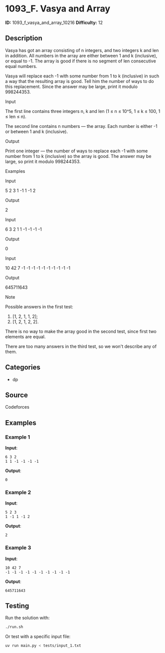# 1093_F. Vasya and Array

**ID:** 1093_f_vasya_and_array_10216
**Difficulty:** 12

## Description

Vasya has got an array consisting of n integers, and two integers k and len in addition. All numbers in the array are either between 1 and k (inclusive), or equal to -1. The array is good if there is no segment of len consecutive equal numbers.

Vasya will replace each -1 with some number from 1 to k (inclusive) in such a way that the resulting array is good. Tell him the number of ways to do this replacement. Since the answer may be large, print it modulo 998244353.

Input

The first line contains three integers n, k and len (1 ≤ n ≤ 10^5, 1 ≤ k ≤ 100, 1 ≤ len ≤ n).

The second line contains n numbers — the array. Each number is either -1 or between 1 and k (inclusive).

Output

Print one integer — the number of ways to replace each -1 with some number from 1 to k (inclusive) so the array is good. The answer may be large, so print it modulo 998244353.

Examples

Input


5 2 3
1 -1 1 -1 2


Output


2


Input


6 3 2
1 1 -1 -1 -1 -1


Output


0


Input


10 42 7
-1 -1 -1 -1 -1 -1 -1 -1 -1 -1


Output


645711643

Note

Possible answers in the first test: 

  1. [1, 2, 1, 1, 2]; 
  2. [1, 2, 1, 2, 2]. 



There is no way to make the array good in the second test, since first two elements are equal.

There are too many answers in the third test, so we won't describe any of them.

## Categories

- dp

## Source

Codeforces

## Examples

### Example 1

**Input**:
```
6 3 2
1 1 -1 -1 -1 -1
```

**Output**:
```
0
```

### Example 2

**Input**:
```
5 2 3
1 -1 1 -1 2
```

**Output**:
```
2
```

### Example 3

**Input**:
```
10 42 7
-1 -1 -1 -1 -1 -1 -1 -1 -1 -1
```

**Output**:
```
645711643
```


## Testing

Run the solution with:

```bash
./run.sh
```

Or test with a specific input file:

```bash
uv run main.py < tests/input_1.txt
```
